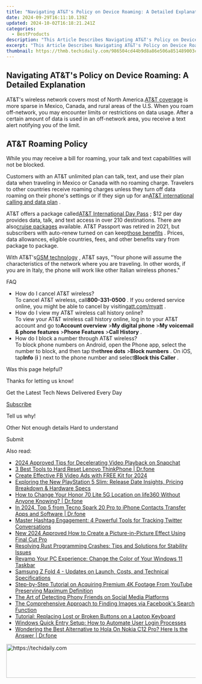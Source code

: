 ```yaml
---
title: "Navigating AT&T's Policy on Device Roaming: A Detailed Explanation"
date: 2024-09-29T16:11:10.139Z
updated: 2024-10-02T16:18:21.241Z
categories:
  - BestProducts
description: "This Article Describes Navigating AT&T's Policy on Device Roaming: A Detailed Explanation"
excerpt: "This Article Describes Navigating AT&T's Policy on Device Roaming: A Detailed Explanation"
thumbnail: https://thmb.techidaily.com/986504cd44b9d8a86e506a851489003cdb37fac4314ef47bdf65ab2174d555e1.jpg
---
```


## Navigating AT&T's Policy on Device Roaming: A Detailed Explanation
 AT&T's wireless network covers most of North America.[AT&T coverage](https://www.att.com/maps/wireless-coverage.html) is more sparse in Mexico, Canada, and rural areas of the U.S. When you roam off-network, you may encounter limits or restrictions on data usage. After a certain amount of data is used in an off-network area, you receive a text alert notifying you of the limit.

## AT&T Roaming Policy

 While you may receive a bill for roaming, your talk and text capabilities will not be blocked.

 Customers with an AT&T unlimited plan can talk, text, and use their plan data when traveling in Mexico or Canada with no roaming charge. Travelers to other countries receive roaming charges unless they turn off data roaming on their phone's settings or if they sign up for an[AT&T international calling and data plan](https://www.att.com/international/) .

 AT&T offers a package called[AT&T International Day Pass](https://www.att.com/international/day-pass/) ; $12 per day provides data, talk, and text access in over 210 destinations. There are also[cruise packages](https://www.att.com/international/cruise-packages/) available. AT&T Passport was retired in 2021, but subscribers with auto-renew turned on can keep[those benefits](https://www.att.com/support/article/wireless/KM1008877/) . Prices, data allowances, eligible countries, fees, and other benefits vary from package to package.

 With AT&T's[GSM technology](https://www.lifewire.com/definition-of-gsm-578670) , AT&T says, "Your phone will assume the characteristics of the network where you are traveling. In other words, if you are in Italy, the phone will work like other Italian wireless phones."

 FAQ

* How do I cancel AT&T wireless?  
 To cancel AT&T wireless, call**800-331-0500** . If you ordered service online, you might be able to cancel by visiting[att.com/myatt](https://www.att.com/acctmgmt/login) .
* How do I view my AT&T wireless call history online?  
 To view your AT&T wireless call history online, log in to your AT&T account and go to**Account overview** \>**My digital phone** \>**My voicemail & phone features** \>**Phone Features** \>**Call History** .
* How do I block a number through AT&T wireless?  
 To block phone numbers on Android, open the Phone app, select the number to block, and then tap the**three dots** \>**Block numbers** . On iOS, tap**Info** (**i** ) next to the phone number and select**Block this Caller** .

Was this page helpful?

Thanks for letting us know!

 Get the Latest Tech News Delivered Every Day

[Subscribe](https://www.lifewire.com/#)

Tell us why!

 Other  Not enough details  Hard to understand

 Submit

<ins class="adsbygoogle"
     style="display:block"
     data-ad-format="autorelaxed"
     data-ad-client="ca-pub-7571918770474297"
     data-ad-slot="1223367746"></ins>

<ins class="adsbygoogle"
     style="display:block"
     data-ad-client="ca-pub-7571918770474297"
     data-ad-slot="8358498916"
     data-ad-format="auto"
     data-full-width-responsive="true"></ins>

<span class="atpl-alsoreadstyle">Also read:</span>
<div><ul>
<li><a href="https://snapchat-videos.techidaily.com/2024-approved-tips-for-decelerating-video-playback-on-snapchat/"><u>2024 Approved Tips for Decelerating Video Playback on Snapchat</u></a></li>
<li><a href="https://phone-solutions.techidaily.com/3-best-tools-to-hard-reset-lenovo-thinkphone-drfone-by-drfone-reset-android-reset-android/"><u>3 Best Tools to Hard Reset Lenovo ThinkPhone | Dr.fone</u></a></li>
<li><a href="https://facebook-clips.techidaily.com/create-effective-fb-video-ads-with-free-kit-for-2024/"><u>Create Effective FB Video Ads with FREE Kit for 2024</u></a></li>
<li><a href="https://tech-recovery.techidaily.com/exploring-the-new-playstation-5-slim-release-date-insights-pricing-breakdown-and-hardware-specs/"><u>Exploring the New PlayStation 5 Slim: Release Date Insights, Pricing Breakdown & Hardware Specs</u></a></li>
<li><a href="https://review-topics.techidaily.com/how-to-change-your-honor-70-lite-5g-location-on-life360-without-anyone-knowing-drfone-by-drfone-virtual-android/"><u>How to Change Your Honor 70 Lite 5G Location on life360 Without Anyone Knowing? | Dr.fone</u></a></li>
<li><a href="https://android-transfer.techidaily.com/in-2024-top-5-from-tecno-spark-20-pro-to-iphone-contacts-transfer-apps-and-software-drfone-by-drfone-transfer-from-android-transfer-from-android/"><u>In 2024, Top 5 from Tecno Spark 20 Pro to iPhone Contacts Transfer Apps and Software | Dr.fone</u></a></li>
<li><a href="https://tech-recovery.techidaily.com/master-hashtag-engagement-4-powerful-tools-for-tracking-twitter-conversations/"><u>Master Hashtag Engagement: 4 Powerful Tools for Tracking Twitter Conversations</u></a></li>
<li><a href="https://ai-video-apps.techidaily.com/new-2024-approved-how-to-create-a-picture-in-picture-effect-using-final-cut-pro/"><u>New 2024 Approved How to Create a Picture-in-Picture Effect Using Final Cut Pro</u></a></li>
<li><a href="https://win-answers.techidaily.com/resolving-rust-programming-crashes-tips-and-solutions-for-stability-issues/"><u>Resolving Rust Programming Crashes: Tips and Solutions for Stability Issues</u></a></li>
<li><a href="https://tech-recovery.techidaily.com/revamp-your-pc-experience-change-the-color-of-your-windows-11-taskbar/"><u>Revamp Your PC Experience: Change the Color of Your Windows 11 Taskbar</u></a></li>
<li><a href="https://tech-recovery.techidaily.com/samsung-z-fold-4-updates-on-launch-costs-and-technical-specifications/"><u>Samsung Z Fold 4 - Updates on Launch, Costs, and Technical Specifications</u></a></li>
<li><a href="https://blog-min.techidaily.com/step-by-step-tutorial-on-acquiring-premium-4k-footage-from-youtube-preserving-maximum-definition/"><u>Step-by-Step Tutorial on Acquiring Premium 4K Footage From YouTube Preserving Maximum Definition</u></a></li>
<li><a href="https://tech-recovery.techidaily.com/the-art-of-detecting-phony-friends-on-social-media-platforms/"><u>The Art of Detecting Phony Friends on Social Media Platforms</u></a></li>
<li><a href="https://tech-recovery.techidaily.com/the-comprehensive-approach-to-finding-images-via-facebooks-search-function/"><u>The Comprehensive Approach to Finding Images via Facebook's Search Function</u></a></li>
<li><a href="https://tech-recovery.techidaily.com/tutorial-replacing-lost-or-broken-buttons-on-a-laptop-keyboard/"><u>Tutorial: Replacing Lost or Broken Buttons on a Laptop Keyboard</u></a></li>
<li><a href="https://tech-recovery.techidaily.com/windows-quick-entry-setup-how-to-automate-user-login-processes/"><u>Windows Quick Entry Setup: How to Automate User Login Processes</u></a></li>
<li><a href="https://fake-location.techidaily.com/wondering-the-best-alternative-to-hola-on-nokia-c12-pro-here-is-the-answer-drfone-by-drfone-virtual-android/"><u>Wondering the Best Alternative to Hola On Nokia C12 Pro? Here Is the Answer | Dr.fone</u></a></li>
</ul></div>

<!-- affiliate ads begin -->
<a href="https://aligracehair.sjv.io/c/5597632/1885947/19272" target="_top" id="1885947">
  <img src="//a.impactradius-go.com/display-ad/19272-1885947" border="0" alt="https://techidaily.com" width="728" height="90"/>
</a>
<img height="0" width="0" src="https://aligracehair.sjv.io/i/5597632/1885947/19272" style="position:absolute;visibility:hidden;" border="0" />
<!-- affiliate ads end -->

